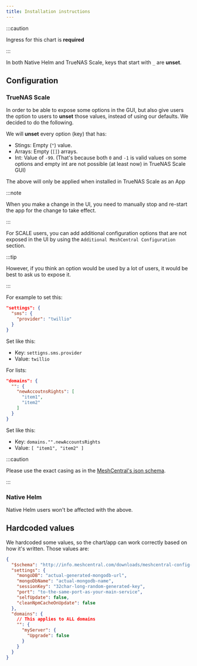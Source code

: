 ```yaml
---
title: Installation instructions
---
```


:::caution

Ingress for this chart is **required**

:::

In both Native Helm and TrueNAS Scale, keys that start with `_` are **unset**.

## Configuration

### TrueNAS Scale

In order to be able to expose some options in the GUI,
but also give users the option to users to **unset** those values,
instead of using our defaults. We decided to do the following.

We will **unset** every option (key) that has:

- Stings: Empty (`"`) value.
- Arrays: Empty (`[]`) arrays.
- Int: Value of `-99`.
  (That's because both `0` and `-1` is valid values on some options
  and empty int are not possible (at least now) in TrueNAS Scale GUI)

The above will only be applied when installed in TrueNAS Scale as an App

:::note

When you make a change in the UI, you need to manually stop and re-start the app
for the change to take effect.

:::

For SCALE users, you can add additional configuration options that are not exposed in the UI
by using the `Additional MeshCentral Configuration` section.

:::tip

However, if you think an option would be used by a lot of users, it would be best to ask us to expose it.

:::

For example to set this:

```json
"settings": {
  "sms": {
    "provider": "twillio"
  }
}
```

Set like this:

- Key: `settigns.sms.provider`
- Value: `twillio`

For lists:

```json
"domains": {
  "": {
    "newAccoutnsRights": [
      "item1",
      "item2"
    ]
  }
}
```

Set like this:

- Key: `domains."".newAccountsRights`
- Value: `[ "item1", "item2" ]`

:::caution

Please use the exact casing as in the [MeshCentral's json schema](https://github.com/Ylianst/MeshCentral/blob/master/meshcentral-config-schema.json).

:::

### Native Helm

Native Helm users won't be affected with the above.

## Hardcoded values

We hardcoded some values, so the chart/app can work correctly based on how it's written.
Those values are:

```json
{
  "$schema": "http://info.meshcentral.com/downloads/meshcentral-config-schema.json",
  "settings": {
    "mongoDB": "actual-generated-mongodb-url",
    "mongoDbName": "actual-mongodb-name",
    "sessionKey": "32char-long-random-generated-key",
    "port": "to-the-same-port-as-your-main-service",
    "selfUpdate": false,
    "cleanNpmCacheOnUpdate": false
  },
  "domains": {
    // This applies to ALL domains
    "": {
      "myServer": {
        "Upgrade": false
      }
    }
  }
}
```
